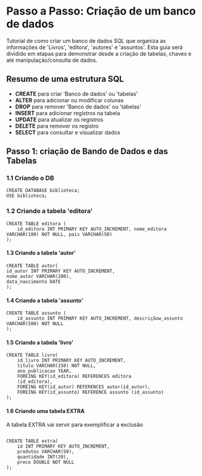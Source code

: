 # Passo a Passo: Criação de um banco de dados
Tutorial de como criar um banco de dados SQL que organiza as informações de 'Livros', 'editora', 'autores' e 'assuntos'.
Esta guia será dividido em etapas para demonstrar desde a criação de tabelas, chaves e até manipulação/consulta de dados.


## Resumo de uma estrutura SQL
* __CREATE__ para  criar 'Banco de dados' ou 'tabelas'
* __ALTER__ para adicionar ou modificar colunas
* __DROP__ para remover 'Banco de dados' ou 'tabelas'
* __INSERT__ para adicionar registros na tabela
* __UPDATE__ para atualizar os registros
* __DELETE__ para remover os registro
* __SELECT__ para consultar e visualizar dados


## Passo 1: criação de Bando de Dados e das Tabelas
### 1.1 Criando o DB
```
CREATE DATABASE biblioteca;
USE biblioteca;
```


### 1.2 Criando a tabela 'editora' 
```
CREATE TABLE editora (
    id_editora INT PRIMARY KEY AUTO_INCREMENT, nome_editora VARCHAR(100) NOT NULL, pais VARCHAR(50)
);
```


#### 1.3 Criando a tabela 'autor'
```
CREATE TABLE autor(
id_autor INT PRIMARY KEY AUTO_INCREMENT,
nome_autor VARCHAR(200),
data_nascimento DATE
);
```


#### 1.4 Criando a tabela 'assunto'
```
CREATE TABLE assunto (
    id_assunto INT PRIMARY KEY AUTO_INCREMENT, descriçãow_assunto VARCHAR(500) NOT NULL
);
```

#### 1.5 Criando a tabela 'livro'
```
CREATE TABLE livro(
    id_livro INT PRIMARY KEY AUTO_INCREMENT,
    titulo VARCHAR(150) NOT NULL, 
    ano_publicacao YEAR, 
    FOREING KEY(id_editora) REFERENCES editora 
    (id_editora),
    FOREING KEY(id_autor) REFERENCES autor(id_autor),
    FOREING KEY(id_assunto) REFERENCE assunto (id_assunto)
);
```

#### 1.6 Criando uma tabela EXTRA
A tabela EXTRA vai servir para exemplificar a exclusão

```

CREATE TABLE extra(
    id INT PRIMARY KEY AUTO_INCREMENT, 
    produtos VARCHAR(50),
    quantidade INT(20),
    preco DOUBLE NOT NULL
);
```
